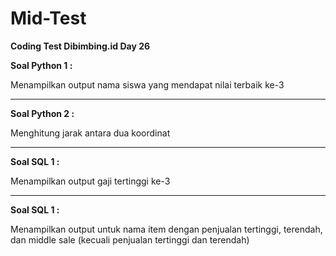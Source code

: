 # Mid-Test
**Coding Test Dibimbing.id Day 26**

**Soal Python 1 :**

Menampilkan output nama siswa yang mendapat nilai terbaik ke-3

---
**Soal Python 2 :**

Menghitung jarak antara dua koordinat

---
**Soal SQL 1 :**

Menampilkan output gaji tertinggi ke-3

---
**Soal SQL 1 :**

Menampilkan output untuk nama item dengan penjualan tertinggi, terendah, dan middle sale (kecuali penjualan tertinggi dan terendah)
